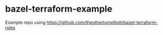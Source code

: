 # bazel-terraform-example
Example repo using https://github.com/theothertomelliott/bazel-terraform-rules
